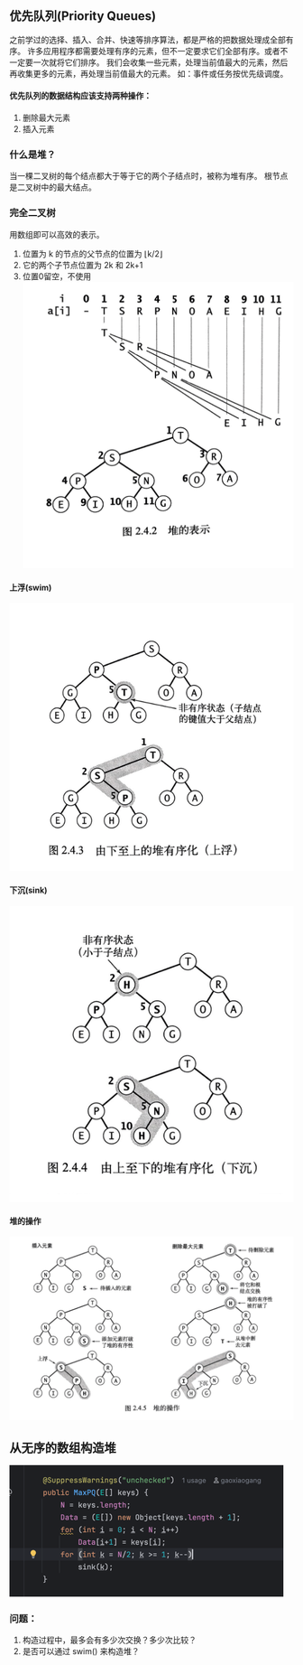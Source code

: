 ## 优先队列(Priority Queues)
之前学过的选择、插入、合并、快速等排序算法，都是严格的把数据处理成全部有序。
许多应用程序都需要处理有序的元素，但不一定要求它们全部有序。或者不一定要一次就将它们排序。
我们会收集一些元素，处理当前值最大的元素，然后再收集更多的元素，再处理当前值最大的元素。
如：事件或任务按优先级调度。

#### 优先队列的数据结构应该支持两种操作：
1. 删除最大元素
2. 插入元素

### 什么是堆？
当一棵二叉树的每个结点都大于等于它的两个子结点时，被称为堆有序。
根节点是二叉树中的最大结点。

### 完全二叉树
用数组即可以高效的表示。
1. 位置为 k 的节点的父节点的位置为 ⌊k/2⌋
2. 它的两个子节点位置为 2k 和 2k+1
3. 位置0留空，不使用
![img_8.png](imgs/img_8.png)

#### 上浮(swim)
![img_10.png](imgs/img_10.png)

#### 下沉(sink)
![img_11.png](imgs/img_11.png)

#### 堆的操作
![img_12.png](imgs/img_12.png)


## 从无序的数组构造堆
![img_13.png](imgs/img_13.png)
### 问题：
1. 构造过程中，最多会有多少次交换？多少次比较？
2. 是否可以通过 swim() 来构造堆？


